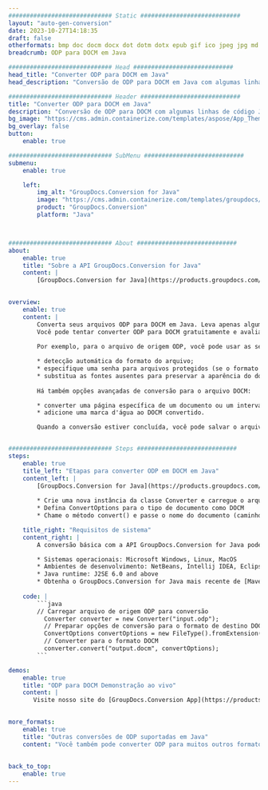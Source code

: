 ```yaml
---
############################# Static ############################
layout: "auto-gen-conversion"
date: 2023-10-27T14:18:35
draft: false
otherformats: bmp doc docm docx dot dotm dotx epub gif ico jpeg jpg md odt ott pdf png psd rtf tex tif tiff txt xps
breadcrumb: ODP para DOCM em Java

############################# Head ############################
head_title: "Converter ODP para DOCM em Java"
head_description: "Conversão de ODP para DOCM em Java com algumas linhas de código. Converta mais de 160 formatos de arquivo usando a API de conversão de documentos do GroupDocs para Java"

############################# Header ############################
title: "Converter ODP para DOCM em Java"
description: "Conversão de ODP para DOCM com algumas linhas de código Java"
bg_image: "https://cms.admin.containerize.com/templates/aspose/App_Themes/V3/images/bg/header1.png"
bg_overlay: false
button:
    enable: true

############################# SubMenu ############################
submenu:
    enable: true

    left:
        img_alt: "GroupDocs.Conversion for Java"
        image: "https://cms.admin.containerize.com/templates/groupdocs/images/product-logos/90x90-noborder/groupdocs-conversion-java.png"
        product: "GroupDocs.Conversion"
        platform: "Java"



############################# About ############################
about:
    enable: true
    title: "Sobre a API GroupDocs.Conversion for Java"
    content: |
        [GroupDocs.Conversion for Java](https://products.groupdocs.com/conversion/java/) é uma API avançada de conversão de formato de arquivo para conversão entre formatos populares de imagem e documento, como Microsoft Office, OpenDocument, PDF, HTML, e-mail, CAD. e muito mais com apenas algumas linhas de código. A API nativa detecta automaticamente os formatos dos documentos originais e oferece muitas opções para personalizar os documentos convertidos. Juntamente com a função de extrair informações de um documento, ele também suporta o armazenamento em cache dos resultados da conversão para o disco local por padrão. No entanto, qualquer tipo de armazenamento em cache pode ser suportado pela implementação das interfaces apropriadas - Amazon S3, Dropbox, Google Drive, Windows Azure, Reddis ou quaisquer outras.
    

overview:
    enable: true
    content: |
        Converta seus arquivos ODP para DOCM em Java. Leva apenas algumas linhas de código Java em qualquer plataforma de sua escolha, como Windows, Linux, macOS.
        Você pode tentar converter ODP para DOCM gratuitamente e avaliar a qualidade dos resultados da conversão. Junto com scripts de conversão de arquivo simples, você pode tentar opções mais sofisticadas para carregar o arquivo de origem ODP e armazenar a saída DOCM. 
        
        Por exemplo, para o arquivo de origem ODP, você pode usar as seguintes opções de carregamento:

        * detecção automática do formato do arquivo;
        * especifique uma senha para arquivos protegidos (se o formato de arquivo for compatível);
        * substitua as fontes ausentes para preservar a aparência do documento.
        
        Há também opções avançadas de conversão para o arquivo DOCM:

        * converter uma página específica de um documento ou um intervalo de páginas;
        * adicione uma marca d'água ao DOCM convertido.

        Quando a conversão estiver concluída, você pode salvar o arquivo DOCM no caminho do arquivo local ou em qualquer armazenamento de terceiros, como FTP, Amazon S3, Google Drive, Dropbox etc. Observe - para converter ODP para DOCM, você não precisa instalar nenhum software adicional, como MS Office, Open Office, Adobe Acrobat Reader etc.


############################# Steps ############################
steps:
    enable: true
    title_left: "Etapas para converter ODP em DOCM em Java"
    content_left: |
        [GroupDocs.Conversion for Java](https://products.groupdocs.com/conversion/java/) permite que os desenvolvedores convertam facilmente o arquivo ODP para DOCM com algumas linhas de código.
        
        * Crie uma nova instância da classe Converter e carregue o arquivo ODP com o caminho completo
        * Defina ConvertOptions para o tipo de documento como DOCM
        * Chame o método convert() e passe o nome do documento (caminho completo) e formato (DOCM) como parâmetro

    title_right: "Requisitos de sistema"
    content_right: |
        A conversão básica com a API GroupDocs.Conversion for Java pode ser feita com apenas algumas linhas de código. Nossas APIs são suportadas em todas as principais plataformas e sistemas operacionais. Antes de executar o código abaixo, certifique-se de ter os seguintes pré-requisitos instalados em seu sistema.

        * Sistemas operacionais: Microsoft Windows, Linux, MacOS
        * Ambientes de desenvolvimento: NetBeans, Intellij IDEA, Eclipse, etc.
        * Java runtime: J2SE 6.0 and above
        * Obtenha o GroupDocs.Conversion for Java mais recente de [Maven](https://repository.groupdocs.com/webapp/#/artifacts/browse/tree/General/repo/com/groupdocs/groupdocs-conversion)
         
    code: |
        ```java    
        // Carregar arquivo de origem ODP para conversão
          Converter converter = new Converter("input.odp");
          // Preparar opções de conversão para o formato de destino DOCM
          ConvertOptions convertOptions = new FileType().fromExtension("docm").getConvertOptions();
          // Converter para o formato DOCM
          converter.convert("output.docm", convertOptions);
        ```

demos:
    enable: true
    title: "ODP para DOCM Demonstração ao vivo"
    content: |
       Visite nosso site do [GroupDocs.Conversion App](https://products.groupdocs.app/conversion/family) e experimente a conversão de ODP para DOCM agora. A demonstração gratuita tem os seguintes benefícios
          

more_formats:
    enable: true
    title: "Outras conversões de ODP suportadas em Java"
    content: "Você também pode converter ODP para muitos outros formatos de arquivo. Por favor, veja a lista abaixo."
       
       
back_to_top:
    enable: true
---
```

